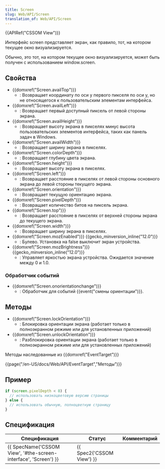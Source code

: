 ```yaml
---
title: Screen
slug: Web/API/Screen
translation_of: Web/API/Screen
---
```

{{APIRef("CSSOM View")}}

Интерфейс screen представляет экран, как правило, тот, на котором текущее окно визуализируется.

Обычно, это тот, на котором текущее окно визуализируется, может быть получен с использованием window\.screen.

## Свойства

- {{domxref("Screen.availTop")}}
  - : Возвращает координату по оси y первого пикселя по оси y, но не относящегося к пользовательским элементам интерфейса.
- {{domxref("Screen.availLeft")}}
  - : Возвращает первый доступный пиксель от левой стороны экрана.
- {{domxref("Screen.availHeight")}}
  - : Возвращает высоту экрана в пикселях минус высота пользовательских элементов интерфейса, таких как панель задач в Windows.
- {{domxref("Screen.availWidth")}}
  - : Возвращает ширину экрана в пикселях.
- {{domxref("Screen.colorDepth")}}
  - : Возвращает глубину цвета экрана.
- {{domxref("Screen.height")}}
  - : Возвращает высоту экрана в пикселях.
- {{domxref("Screen.left")}}
  - : Возвращает расстояние в пикселях от левой стороны основного экрана до левой стороны текущего экрана.
- {{domxref("Screen.orientation")}}
  - : Возвращает текущую ориентацию экрана.
- {{domxref("Screen.pixelDepth")}}
  - : Возвращает количество битов на пиксель экрана.
- {{domxref("Screen.top")}}
  - : Возвращает расстояние в пикселях от верхней стороны экрана до текущего экрана.
- {{domxref("Screen.width")}}
  - : Возвращает ширину экрана в пикселях.
- {{domxref("Screen.mozEnabled")}} {{gecko_minversion_inline("12.0")}}
  - : Булево. Установка на false выключит экран устройства.
- {{domxref("Screen.mozBrightness")}} {{gecko_minversion_inline("12.0")}}
  - : Управляет яркостью экрана устройства. Ожидается значение между 0 и 1.0.

### Обработчик событий

- {{domxref("Screen.onorientationchange")}}
  - : Обработчик для событий {{event("смены ориентации")}}.

## Методы

- {{domxref("Screen.lockOrientation")}}
  - : Блокировка ориентации экрана (работает только в полноэкранном режиме или для установленных приложений)
- {{domxref("Screen.unlockOrientation")}}
  - : Разблокировка ориентации экрана (работает только в полноэкранном режиме или для установленных приложений)

Методы наследованные из {{domxref("EventTarget")}}

{{page("/en-US/docs/Web/API/EventTarget","Методы")}}

## Пример

```js
if (screen.pixelDepth < 8) {
  // использовать низкоцветовую версию страницы
} else {
  // использовать обычную, полноцветную страницу
}
```

## Спецификация

| Спецификация                                                                         | Статус                           | Комментарий |
| ------------------------------------------------------------------------------------ | -------------------------------- | ----------- |
| {{ SpecName('CSSOM View', '#the-screen-interface', 'Screen') }} | {{ Spec2('CSSOM View') }} |             |
